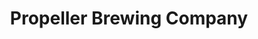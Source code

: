 ---
title: "Propeller Brewing Company"
url: /halifax/propeller-brewing-company/
shop: Spirituosen
---